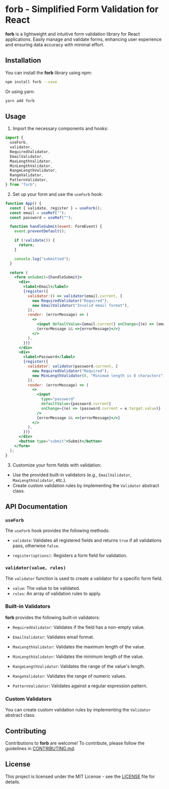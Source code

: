 # forb - Simplified Form Validation for React

**forb** is a lightweight and intuitive form validation library for React applications. Easily manage and validate forms, enhancing user experience and ensuring data accuracy with minimal effort.

## Installation

You can install the **forb** library using npm:

```sh
npm install forb --save
```

Or using yarn:

```sh
yarn add forb
```

## Usage

1. Import the necessary components and hooks:

```jsx
import {
  useForb,
  validator,
  RequiredValidator,
  EmailValidator,
  MaxLengthValidator,
  MinLengthValidator,
  RangeLengthValidator,
  RangeValidator,
  PatternValidator,
} from "forb";
```

2. Set up your form and use the `useForb` hook:

```jsx
function App() {
  const { validate, register } = useForb();
  const email = useRef("");
  const password = useRef("");

  function handleSubmit(event: FormEvent) {
    event.preventDefault();

    if (!validate()) {
      return;
    }

    console.log("submitted");
  }

  return (
    <form onSubmit={handleSubmit}>
      <div>
        <label>Email</label>
        {register({
          validator:() => validator(email.current, [
            new RequiredValidator("Required"),
            new EmailValidator("Invalid email format"),
          ]),
          render: (errorMessage) => (
            <>
              <input defaultValue={email.current} onChange={(e) => (email.current = e.target.value)} />
              {errorMessage && <>{errorMessage}</>}
            </>
          ),
        })}
      </div>
      <div>
        <label>Password</label>
        {register({
          validator: validator(password.current, [
            new RequiredValidator("Required"),
            new MinLengthValidator(8, "Minimum length is 8 characters"),
          ]),
          render: (errorMessage) => (
            <>
              <input
                type="password"
                defaultValue={password.current}
                onChange={(e) => (password.current = e.target.value)}
              />
              {errorMessage && <>{errorMessage}</>}
            </>
          ),
        })}
      </div>
      <button type="submit">Submit</button>
    </form>
  );
}
```

3. Customize your form fields with validation:

- Use the provided built-in validators (e.g., `EmailValidator`, `MaxLengthValidator`, etc.).
- Create custom validation rules by implementing the `Validator` abstract class.

## API Documentation

### `useForb`

The `useForb` hook provides the following methods:

- `validate`: Validates all registered fields and returns `true` if all validations pass, otherwise `false`.

- `register(options)`: Registers a form field for validation.

### `validator(value, rules)`

The `validator` function is used to create a validator for a specific form field.

- `value`: The value to be validated.
- `rules`: An array of validation rules to apply.

### Built-in Validators

**forb** provides the following built-in validators:

- `RequiredValidator`: Validates if the field has a non-empty value.

- `EmailValidator`: Validates email format.

- `MaxLengthValidator`: Validates the maximum length of the value.

- `MinLengthValidator`: Validates the minimum length of the value.

- `RangeLengthValidator`: Validates the range of the value's length.

- `RangeValidator`: Validates the range of numeric values.

- `PatternValidator`: Validates against a regular expression pattern.

### Custom Validators

You can create custom validation rules by implementing the `Validator` abstract class.

## Contributing

Contributions to **forb** are welcome! To contribute, please follow the guidelines in [CONTRIBUTING.md](CONTRIBUTING.md).

## License

This project is licensed under the MIT License - see the [LICENSE](LICENSE) file for details.
